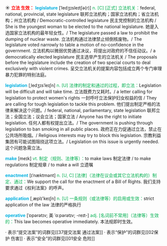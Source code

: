 ☀ <font color="red">**立法 生效：**</font>
<font color="sky blue">**legislature**</font> [ˈledʒɪsleɪtʃə(r)]
<font color="#00b050">n. [C] [正式] 立法机关：</font>federal, national, provincial, state legislature 联邦立法机构；国家立法机构；省立法机构；州立法机构 / Democratic-controlled legislature 民主党控制的立法机构 / She is the youngest woman to be elected to the national legislature. 她是入选国家立法机构的最年轻女性。/ The legislature passed a law to prohibit the dumping of nuclear waste. 立法机构通过法律禁止倾倒核废物。/ The legislature voted narrowly to table a motion of no-confidence in the government. 立法机构以微弱优势通过决议，将提出对政府的不信任动议。/ a democratically elected legislature 民主选举产生的立法机关 / The proposals before the legislature include the creation of two special courts to deal exclusively with violent crimes. 呈交立法机关的提案内容包括成立两个专门审理暴力犯罪的特别法庭。

<font color="sky blue">**legislation**</font> [ˌledʒɪsˈleɪʃn]
<font color="#00b050">n. [U] 法律的制定和通过的过程，即立法：</font>Legislation will be difficult and will take time. 立法既费力又耗时。/ a letter calling for legislation to protect women's rights 一封呼吁立法保护妇女权益的信 / They are calling for tough legislation to tackle this problem. 他们提出制定严格的法律来解决这个问题。/ federal, national, parliamentary, state legislation 联邦立法；全国立法；议会立法；国家立法 / Anyone has the right to initiate legislation. 任何人都有权提出立法。/ The government is pushing through legislation to ban smoking in all public places. 政府正在力促通过立法，禁止在公共场所吸烟。/ Religious interests may try to block this legislation. 宗教利益集团有可能试图阻挠这项立法。/ Legislation on this issue is urgently needed. 这个问题急需立法。

<font color="sky blue">**make**</font> [meɪk] 
<font color="#00b050">vt. 制定（规则、法律等）：</font>to make laws 制定法律 / to make regulations 制定规章 / to make a will 立遗嘱 
           
<font color="sky blue">**enactment**</font> [ɪˈnæktmənt]
<font color="#00b050">n. [U, C] [法律]（法律在议会或其它立法机构的）制定、通过：</font>We support the call for the enactment of a Bill of Rights. 我们支持要求通过《权利法案》的呼声。           

<font color="sky blue">**application**</font> [͵æplɪ'keɪʃn] 
<font color="#00b050">n. [U] 一条规则（或法律等）的启用或生效：</font>strict application of the law 法律的严格执行
           
<font color="sky blue">**operative**</font> [ˈɒpərətɪv; 美 ˈɑ:pərətɪv; -reɪt-]
<font color="#00b050">adj. [名词前不常用]（法律等）生效的：</font>This law becomes operative immediately. 本法规即时生效。

· 表示“提交法案”的词群见[[37提交法案 通过法案]]
· 表示“保护”的词群见[[02保护 伤害]]
· 表示“安全”的词群见[[01安全 危险]]
